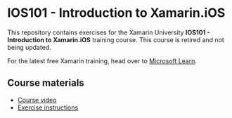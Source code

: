 # IOS101 - Introduction to Xamarin.iOS

This repository contains exercises for the Xamarin University **IOS101 - Introduction to Xamarin.iOS** training course. This course is retired and not being updated.

For the latest free Xamarin training, head over to [Microsoft Learn](https://aka.ms/learn-xamarin).

## Course materials

* [Course video](https://youtu.be/RkK6ueaotEc)
* [Exercise instructions](https://XamarinUniversity.github.io/IOS101/)
